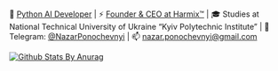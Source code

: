 🔭 [Python AI Developer](https://www.linkedin.com/in/nazar-ponochevnyi) | 
⚡ [Founder & CEO at Harmix™](https://www.harmix.com.ua) | 
🎓 Studies at National Technical University of Ukraine “Kyiv Polytechnic Institute” | 
💬 Telegram: [@NazarPonochevnyi](https://telegram.me/NazarPonochevnyi) | 
📫 nazar.ponochevnyi@gmail.com

[![Github Stats By Anurag](https://github-readme-stats.vercel.app/api?username=NazarPonochevnyi&show_icons=true&title_color=fff&icon_color=79ff97&text_color=9f9f9f&bg_color=151515)](https://github.com/anuraghazra/github-readme-stats)
